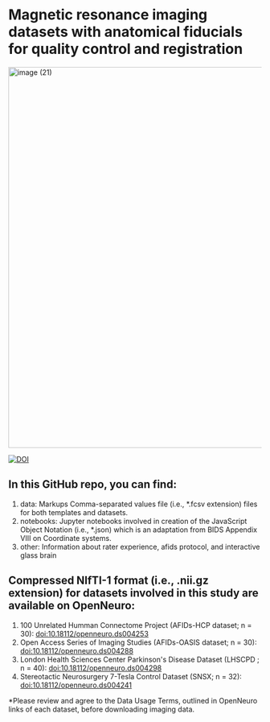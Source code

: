 # Magnetic resonance imaging datasets with anatomical fiducials for quality control and registration
<img width="757" alt="image (21)" src="https://user-images.githubusercontent.com/46094728/200840201-90d2e6ef-b066-4de9-8bae-79cb51bd2354.png">

[![DOI](https://zenodo.org/badge/508086778.svg)](https://zenodo.org/badge/latestdoi/508086778)

## In this GitHub repo, you can find: 

1) data: Markups Comma-separated values file (i.e., *.fcsv extension) files for both templates and datasets. 
2) notebooks: Jupyter notebooks involved in creation of the JavaScript Object Notation (i.e., *.json) which is an adaptation from BIDS Appendix VIII on Coordinate systems.  
3) other: Information about rater experience, afids protocol, and interactive glass brain

## Compressed NIfTI-1 format (i.e., .nii.gz extension) for datasets involved in this study are available on OpenNeuro: 
1) 100 Unrelated Humman Connectome Project (AFIDs-HCP dataset; n = 30): [doi:10.18112/openneuro.ds004253](https://openneuro.org/datasets/ds004253)
2) Open Access Series of Imaging Studies (AFIDs-OASIS dataset; n = 30): [doi:10.18112/openneuro.ds004288](https://openneuro.org/datasets/ds004288) 
3) London Health Sciences Center Parkinson's Disease Dataset (LHSCPD ; n = 40): [doi:10.18112/openneuro.ds004298](https://openneuro.org/datasets/ds004298)
4) Stereotactic Neurosurgery 7-Tesla Control Dataset (SNSX; n = 32): [doi:10.18112/openneuro.ds004241](https://openneuro.org/datasets/ds004241)

*Please review and agree to the Data Usage Terms, outlined in OpenNeuro links of each dataset, before downloading imaging data.
